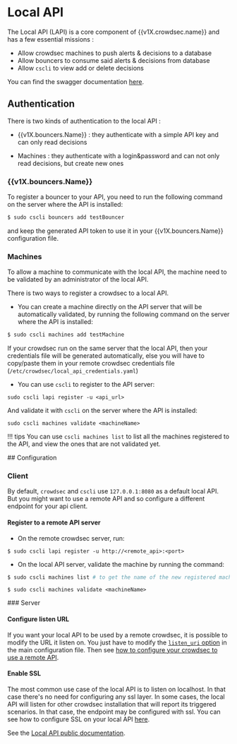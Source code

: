 # Local API

The Local API (LAPI) is a core component of {{v1X.crowdsec.name}} and has a few essential missions :

 - Allow crowdsec machines to push alerts & decisions to a database
 - Allow bouncers to consume said alerts & decisions from database
 - Allow `cscli` to view add or delete decisions


You can find the swagger documentation [here](https://crowdsecurity.github.io/api_doc/index.html?urls.primaryName=LAPI).

## Authentication

There is two kinds of authentication to the local API :

 - {{v1X.bouncers.Name}} : they authenticate with a simple API key and can only read decisions

 - Machines : they authenticate with a login&password and can not only read decisions, but create new ones


### {{v1X.bouncers.Name}}

To register a bouncer to your API, you need to run the following command on the server where the API is installed:

```bash
$ sudo cscli bouncers add testBouncer
```

and keep the generated API token to use it in your {{v1X.bouncers.Name}} configuration file.

### Machines

To allow a machine to communicate with the local API, the machine need to be validated by an administrator of the local API.

There is two ways to register a crowdsec to a local API.

* You can create a machine directly on the API server that will be automatically validated, by running the following command on the server where the API is installed:

```bash
$ sudo cscli machines add testMachine
```

If your crowdsec run on the same server that the local API, then your credentials file will be generated automatically, else you will have to copy/paste them in your remote crowdsec credentials file (`/etc/crowdsec/local_api_credentials.yaml`)

* You can use `cscli` to register to the API server:

```
sudo cscli lapi register -u <api_url>
```

And validate it with `cscli` on the server where the API is installed:

```
sudo cscli machines validate <machineName>
```

!!! tips
        You can use `cscli machines list` to list all the machines registered to the API, and view the ones that are not validated yet.

## Configuration

### Client

By default, `crowdsec` and `cscli` use `127.0.0.1:8080` as a default local API. But you might want to use a remote API and so configure a different endpoint for your api client.

#### Register to a remote API server

* On the remote crowdsec server, run:

```
$ sudo cscli lapi register -u http://<remote_api>:<port>
```

* On the local API server, validate the machine by running the command:


```bash
$ sudo cscli machines list # to get the name of the new registered machine
```

```
$ sudo cscli machines validate <machineName>
```


### Server

#### Configure listen URL

If you want your local API to be used by a remote crowdsec, it is possible to modify the URL it listen on.
You just have to modify the [`listen_uri` option](/Crowdsec/v1/references/crowdsec-config/#listen_uri) in the main configuration file.
Then see [how to configure your crowdsec to use a remote API](/Crowdsec/v1/localAPI/#register-to-a-remote-api-server).


#### Enable SSL

The most common use case of the local API is to listen on localhost. In that case there's no need for
configuring any ssl layer. In some cases, the local API will listen for other crowdsec installation that
will report its triggered scenarios. In that case, the endpoint may be configured with ssl.
You can see how to configure SSL on your local API [here](/Crowdsec/v1/references/crowdsec-config/#tls).


See the [Local API public documentation]({{v1X.lapi.swagger}}).



